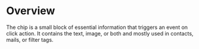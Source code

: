 # Overview

The chip is a small block of essential information that triggers an event on click action. It contains the text, image, or both and mostly used in contacts, mails, or filter tags.